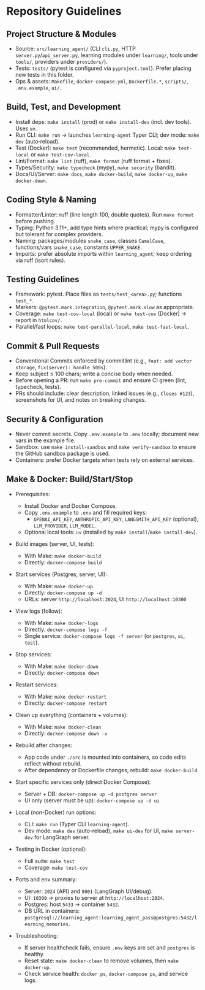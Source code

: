 # Repository Guidelines

## Project Structure & Modules
- Source: `src/learning_agent/` (CLI `cli.py`, HTTP `server.py`/`api_server.py`, learning modules under `learning/`, tools under `tools/`, providers under `providers/`).
- Tests: `tests/` (pytest is configured via `pyproject.toml`). Prefer placing new tests in this folder.
- Ops & assets: `Makefile`, `docker-compose.yml`, `Dockerfile.*`, `scripts/`, `.env.example`, `ui/`.

## Build, Test, and Development
- Install deps: `make install` (prod) or `make install-dev` (incl. dev tools). Uses `uv`.
- Run CLI: `make run` → launches `learning-agent` Typer CLI; dev mode: `make dev` (auto‑reload).
- Test (Docker): `make test` (recommended, hermetic). Local: `make test-local` or `make test-cov-local`.
- Lint/Format: `make lint` (ruff), `make format` (ruff format + fixes).
- Types/Security: `make typecheck` (mypy), `make security` (bandit).
- Docs/UI/Server: `make docs`, `make docker-build`, `make docker-up`, `make docker-down`.

## Coding Style & Naming
- Formatter/Linter: ruff (line length 100, double quotes). Run `make format` before pushing.
- Typing: Python 3.11+, add type hints where practical; mypy is configured but tolerant for complex providers.
- Naming: packages/modules `snake_case`, classes `CamelCase`, functions/vars `snake_case`, constants `UPPER_SNAKE`.
- Imports: prefer absolute imports within `learning_agent`; keep ordering via ruff (isort rules).

## Testing Guidelines
- Framework: pytest. Place files as `tests/test_<area>.py`; functions `test_*`.
- Markers: `@pytest.mark.integration`, `@pytest.mark.slow` as appropriate.
- Coverage: `make test-cov-local` (local) or `make test-cov` (Docker) → report in `htmlcov/`.
- Parallel/fast loops: `make test-parallel-local`, `make test-fast-local`.

## Commit & Pull Requests
- Conventional Commits enforced by commitlint (e.g., `feat: add vector storage`, `fix(server): handle 500s`).
- Keep subject ≤ 100 chars; write a concise body when needed.
- Before opening a PR: run `make pre-commit` and ensure CI green (lint, typecheck, tests).
- PRs should include: clear description, linked issues (e.g., `Closes #123`), screenshots for UI, and notes on breaking changes.

## Security & Configuration
- Never commit secrets. Copy `.env.example` to `.env` locally; document new vars in the example file.
- Sandbox: use `make install-sandbox` and `make verify-sandbox` to ensure the GitHub sandbox package is used.
- Containers: prefer Docker targets when tests rely on external services.

## Make & Docker: Build/Start/Stop
- Prerequisites:
  - Install Docker and Docker Compose.
  - Copy `.env.example` to `.env` and fill required keys:
    - `OPENAI_API_KEY`, `ANTHROPIC_API_KEY`, `LANGSMITH_API_KEY` (optional), `LLM_PROVIDER`, `LLM_MODEL`.
  - Optional local tools: `uv` (installed by `make install`/`make install-dev`).

- Build images (server, UI, tests):
  - With Make: `make docker-build`
  - Directly: `docker-compose build`

- Start services (Postgres, server, UI):
  - With Make: `make docker-up`
  - Directly: `docker-compose up -d`
  - URLs: server `http://localhost:2024`, UI `http://localhost:10300`

- View logs (follow):
  - With Make: `make docker-logs`
  - Directly: `docker-compose logs -f`
  - Single service: `docker-compose logs -f server` (or `postgres`, `ui`, `test`).

- Stop services:
  - With Make: `make docker-down`
  - Directly: `docker-compose down`

- Restart services:
  - With Make: `make docker-restart`
  - Directly: `docker-compose restart`

- Clean up everything (containers + volumes):
  - With Make: `make docker-clean`
  - Directly: `docker-compose down -v`

- Rebuild after changes:
  - App code under `./src` is mounted into containers, so code edits reflect without rebuild.
  - After dependency or Dockerfile changes, rebuild: `make docker-build`.

- Start specific services only (direct Docker Compose):
  - Server + DB: `docker-compose up -d postgres server`
  - UI only (server must be up): `docker-compose up -d ui`

- Local (non-Docker) run options:
  - CLI: `make run` (Typer CLI `learning-agent`).
  - Dev mode: `make dev` (auto-reload), `make ui-dev` for UI, `make server-dev` for LangGraph server.

- Testing in Docker (optional):
  - Full suite: `make test`
  - Coverage: `make test-cov`

- Ports and env summary:
  - Server: `2024` (API) and `8001` (LangGraph UI/debug).
  - UI: `10300` → proxies to server at `http://localhost:2024`.
  - Postgres: host `5433` → container `5432`.
  - DB URL in containers: `postgresql://learning_agent:learning_agent_pass@postgres:5432/learning_memories`.

- Troubleshooting:
  - If server healthcheck fails, ensure `.env` keys are set and `postgres` is healthy.
  - Reset state: `make docker-clean` to remove volumes, then `make docker-up`.
  - Check service health: `docker ps`, `docker-compose ps`, and service logs.
